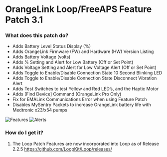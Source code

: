 # OrangeLink Loop/FreeAPS Feature Patch 3.1
### What does this patch do?
* Adds Battery Level Status Display (%)
* Adds OrangeLink Firmware (FW) and Hardware (HW) Version Listing
* Adds Battery Voltage (volts)
* Adds % Setting and Alert for Low Battery (Off or Set Point)
* Adds Voltage Setting and Alert for Low Voltage Alert (Off or Set Point)
* Adds Toggle to Enable/Disable Connection State 10 Second Blinking LED
* Adds Toggle to Enable/Disable Connection State Disconnect Vibration Alert
* Adds Test Switches to test Yellow and Red LED’s, and the Haptic Motor
* Adds [Find Device] Command (OrangeLink Pro Only)
* Fix for EMALink Communications Error when using Feature Patch
* Disables MySentry Packets to increase OrangeLink battery life with Medtronic x23/x54 pumps

![Features](https://github.com/jlucasvt/orangelink-feature-patch/raw/main/Features.jpeg?raw=true)
![Alerts](https://github.com/jlucasvt/orangelink-feature-patch/raw/main/Alerts.jpeg?raw=true)

### How do I get it?
1. The Loop Patch Features are now incorporated into Loop as of Release 2.2.5 
https://github.com/LoopKit/Loop/releases/

